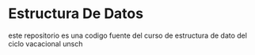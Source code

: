 # Estructura De Datos
este repositorio es una codigo fuente del curso de estructura de dato del ciclo vacacional unsch
